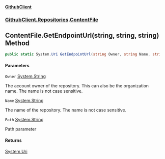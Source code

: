 #### [GithubClient](index.md 'index')
### [GithubClient.Repositories](GithubClient.Repositories.md 'GithubClient.Repositories').[ContentFile](GithubClient.Repositories.ContentFile.md 'GithubClient.Repositories.ContentFile')

## ContentFile.GetEndpointUrl(string, string, string) Method

```csharp
public static System.Uri GetEndpointUrl(string Owner, string Name, string Path);
```
#### Parameters

<a name='GithubClient.Repositories.ContentFile.GetEndpointUrl(string,string,string).Owner'></a>

`Owner` [System.String](https://docs.microsoft.com/en-us/dotnet/api/System.String 'System.String')

The account owner of the repository. This can also be the organization name. The name is not case sensitive.

<a name='GithubClient.Repositories.ContentFile.GetEndpointUrl(string,string,string).Name'></a>

`Name` [System.String](https://docs.microsoft.com/en-us/dotnet/api/System.String 'System.String')

The name of the repository. The name is not case sensitive.

<a name='GithubClient.Repositories.ContentFile.GetEndpointUrl(string,string,string).Path'></a>

`Path` [System.String](https://docs.microsoft.com/en-us/dotnet/api/System.String 'System.String')

Path parameter

#### Returns
[System.Uri](https://docs.microsoft.com/en-us/dotnet/api/System.Uri 'System.Uri')